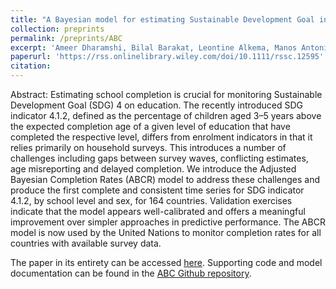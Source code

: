 ```yaml
---
title: "A Bayesian model for estimating Sustainable Development Goal indicator 4.1.2: School completion rates"
collection: preprints
permalink: /preprints/ABC
excerpt: 'Ameer Dharamshi, Bilal Barakat, Leontine Alkema, Manos Antoninis'
paperurl: 'https://rss.onlinelibrary.wiley.com/doi/10.1111/rssc.12595'
citation: 
---
```


Abstract:
Estimating school completion is crucial for monitoring Sustainable Development Goal (SDG) 4 on education. The recently introduced SDG indicator 4.1.2, defined as the percentage of children aged 3–5 years above the expected completion age of a given level of education that have completed the respective level, differs from enrolment indicators in that it relies primarily on household surveys. This introduces a number of challenges including gaps between survey waves, conflicting estimates, age misreporting and delayed completion. We introduce the Adjusted Bayesian Completion Rates (ABCR) model to address these challenges and produce the first complete and consistent time series for SDG indicator 4.1.2, by school level and sex, for 164 countries. Validation exercises indicate that the model appears well-calibrated and offers a meaningful improvement over simpler approaches in predictive performance. The ABCR model is now used by the United Nations to monitor completion rates for all countries with available survey data.

The paper in its entirety can be accessed [here](https://rss.onlinelibrary.wiley.com/doi/10.1111/rssc.12595). Supporting code and model documentation can be found in the [ABC Github repository](https://github.com/AmeerD/ABC).
